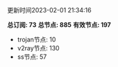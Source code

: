 更新时间2023-02-01 21:34:16

**总订阅: 73**
**总节点: 885**
**有效节点: 197**
- trojan节点: 10
- v2ray节点: 130
- ss节点: 57
